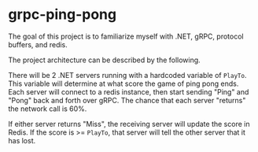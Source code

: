 # grpc-ping-pong
The goal of this project is to familiarize myself with .NET, gRPC, protocol buffers, and redis.

The project architecture can be described by the following.

There will be 2 .NET servers running with a hardcoded variable of `PlayTo`. This variable will determine at what score the game of ping pong ends. Each server will connect to a redis instance, then start sending "Ping" and "Pong" back and forth over gRPC. The chance that each server "returns" the network call is 60%.

If either server returns "Miss", the receiving server will update the score in Redis. If the score is >= `PlayTo`, that server will tell the other server that it has lost.
